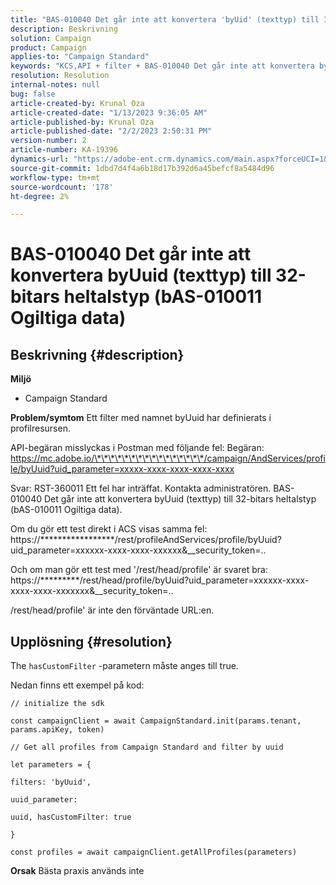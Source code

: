 ```yaml
---
title: "BAS-010040 Det går inte att konvertera 'byUid' (texttyp) till 32-bitars heltalstyp (bAS-010011 Ogiltiga data)"
description: Beskrivning
solution: Campaign
product: Campaign
applies-to: "Campaign Standard"
keywords: "KCS,API + filter + BAS-010040 Det går inte att konvertera byUid (texttyp) till 32-bitars heltalstyp (bAS-010011 Ogiltiga data)"
resolution: Resolution
internal-notes: null
bug: false
article-created-by: Krunal Oza
article-created-date: "1/13/2023 9:36:05 AM"
article-published-by: Krunal Oza
article-published-date: "2/2/2023 2:50:31 PM"
version-number: 2
article-number: KA-19396
dynamics-url: "https://adobe-ent.crm.dynamics.com/main.aspx?forceUCI=1&pagetype=entityrecord&etn=knowledgearticle&id=540924b2-2593-ed11-aad1-6045bd006793"
source-git-commit: 1dbd7d4f4a6b18d17b392d6a45befcf8a5484d96
workflow-type: tm+mt
source-wordcount: '178'
ht-degree: 2%

---
```


# BAS-010040 Det går inte att konvertera byUuid (texttyp) till 32-bitars heltalstyp (bAS-010011 Ogiltiga data)

## Beskrivning {#description}

<b>Miljö</b>
- Campaign Standard



<b>Problem/symtom</b>
Ett filter med namnet byUuid har definierats i profilresursen.

API-begäran misslyckas i Postman med följande fel: Begäran: https://mc.adobe.io/\*\*\*\*\*\*\*\*\*\*\*\*\*\*\*\*/campaign/AndServices/profile/byUuid?uid_parameter=xxxxx-xxxx-xxxx-xxxx-xxxx

Svar: RST-360011 Ett fel har inträffat. Kontakta administratören.
BAS-010040 Det går inte att konvertera byUuid (texttyp) till 32-bitars heltalstyp (bAS-010011 Ogiltiga data).

Om du gör ett test direkt i ACS visas samma fel: https://\*\*\*\*\*\*\*\*\*\*\*\*\*\*\*\*\*/rest/profileAndServices/profile/byUuid?uid_parameter=xxxxxx-xxxx-xxxx-xxxxxx&amp;__security_token=..

Och om man gör ett test med &#39;/rest/head/profile&#39; är svaret bra: https://\*\*\*\*\*\*\*\*\*/rest/head/profile/byUuid?uid_parameter=xxxxxx-xxxx-xxxx-xxxx-xxxxxxx&amp;__security_token=..

/rest/head/profile&#39; är inte den förväntade URL:en.


## Upplösning {#resolution}


The `hasCustomFilter` -parametern måste anges till true.

Nedan finns ett exempel på kod:




```
// initialize the sdk
```




`const campaignClient = await CampaignStandard.init(params.tenant, params.apiKey, token)`

`// Get all profiles from Campaign Standard and filter by uuid`

`let parameters = {`

`filters: 'byUuid',`

`uuid_parameter:`

`uuid, hasCustomFilter: true`

`}`

`const profiles = await campaignClient.getAllProfiles(parameters)`


<b>Orsak</b>
Bästa praxis används inte
